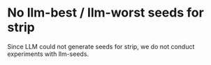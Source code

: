 # No llm-best / llm-worst seeds for strip

Since LLM could not generate seeds for strip, we do not conduct experiments with llm-seeds.
